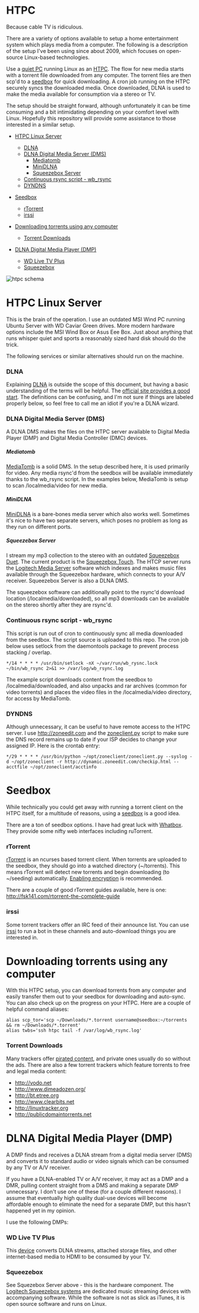 HTPC
====

Because cable TV is ridiculous.

There are a variety of options available to setup a home entertainment system which plays media from a computer. The following is a description of the setup I've been using since about 2009, which focuses on open-source Linux-based technologies.

Use a [quiet PC](http://en.wikipedia.org/wiki/Quiet_PC) running Linux as an [HTPC](http://en.wikipedia.org/wiki/Htpc). The flow for new media starts with a torrent file downloaded from any computer. The torrent files are then scp'd to a [seedbox](http://en.wikipedia.org/wiki/Seedbox) for quick downloading. A cron job running on the HTPC securely syncs the downloaded media. Once downloaded, DLNA is used to make the media available for consumption via a stereo or TV. 

The setup should be straight forward, although unfortunately it can be time consuming and a bit intimidating depending on your comfort level with Linux. Hopefully this repository will provide some assistance to those interested in a similar setup.

* [HTPC Linux Server](#htpc-linux-server)
    * [DLNA](#dlna)
    * [DLNA Digital Media Server (DMS)](#dlna-digital-media-server-dms)
        * [Mediatomb](#mediatomb)
        * [MiniDLNA](#minidlna)
        * [Squeezebox Server](#squeezebox-server)
    * [Continuous rsync script - wb_rsync](#continuous-rsync-script---wb_rsync)
    * [DYNDNS](#dyndns)

* [Seedbox](#seedbox)
    * [rTorrent](#rtorrent)
    * [irssi](#irssi)

* [Downloading torrents using any computer](#downloading-torrents-using-any-computer)
    * [Torrent Downloads](#torrent-downloads)

* [DLNA Digital Media Player (DMP)](#dlna-digital-media-player-dmp)
    * [WD Live TV Plus](#wd-live-tv-plus)
    * [Squeezebox](#squeezebox)

![htpc schema](htpc/raw/master/htpc.png "HTPC Schema")

# HTPC Linux Server #
This is the brain of the operation. I use an outdated MSI Wind PC running Ubuntu Server with WD Caviar Green drives. More modern hardware options include the MSI Wind Box or Asus Eee Box. Just about anything that runs whisper quiet and sports a reasonably sized hard disk should do the trick. 

The following services or similar alternatives should run on the machine.

### DLNA ###
Explaining [DLNA](http://en.wikipedia.org/wiki/Digital_Living_Network_Alliance) is outside the scope of this document, but having a basic
understanding of the terms will be helpful. The [official site provides a good start](http://www.dlna.org/dlna-for-industry/digital-living/how-it-works/dlna-device-classes/digital-media-server). The definitions can be confusing, and I'm not sure if things are labeled properly below, so feel free to call me an idiot if you're a DLNA wizard.

### DLNA Digital Media Server (DMS) ###
A DLNA DMS makes the files on the HTPC server available to Digital Media
Player (DMP) and Digital Media Controller (DMC) devices. 

##### Mediatomb #####
[MediaTomb](http://mediatomb.cc/) is a solid DMS. In the setup described here, it is used primarily for video. Any media rsync'd from the seedbox will be available immediately thanks to the wb_rsync script. In the examples below, MediaTomb is setup to scan /localmedia/video for new media.

##### MiniDLNA #####
[MiniDLNA](http://sourceforge.net/projects/minidlna/) is a bare-bones media
server which also works well. Sometimes it's nice to have two separate servers,
which poses no problem as long as they run on different ports.

##### Squeezebox Server #####
I stream my mp3 collection to the stereo with an outdated [Squeezebox Duet](http://www.logitech.com/en-us/support/speakers-audio/3817). The current product is the [Squeezebox Touch](http://www.logitech.com/en-us/speakers-audio/wireless-music-systems/squeezebox-touch). The HTCP server runs the [Logitech Media Server](http://en.wikipedia.org/wiki/Logitech_Media_Server) software which indexes and makes music files available through the Squeezebox hardware, which connects to your A/V receiver. Squeezebox Server is also a DLNA DMS.

The squeezebox software can additionally point to the rsync'd download location (/localmedia/downloaded), so all mp3 downloads can be available on the stereo shortly after they are rsync'd. 

### Continuous rsync script - wb_rsync ###
This script is run out of cron to continuously sync all media downloaded from the seedbox. The script source is uploaded to this repo. The cron job below uses setlock from the daemontools package to prevent process stacking / overlap.

	*/14 * * * * /usr/bin/setlock -nX ~/var/run/wb_rysnc.lock ~/bin/wb_rsync 2>&1 >> /var/log/wb_rsync.log 

The example script downloads content from the seedbox to /localmedia/downloaded, and also unpacks and rar archives (common for video torrents) and places the video files in the /localmedia/video directory, for access by MediaTomb.

### DYNDNS ###
Although unnecessary, it can be useful to have remote access to the HTPC server. I use http://zoneedit.com and the [zoneclient.py](http://zoneclient.sourceforge.net/) script to make sure the DNS record remains up to date if your ISP decides to change your assigned IP. Here is the crontab entry:

    */29 * * * * /usr/bin/python ~/opt/zoneclient/zoneclient.py --syslog -d ~/opt/zoneclient -r http://dynamic.zoneedit.com/checkip.html --acctfile ~/opt/zoneclient/acctinfo

# Seedbox #
While technically you could get away with running a torrent client on the HTPC
itself, for a multitude of reasons, using a [seedbox](http://en.wikipedia.org/wiki/Seedbox) is a good idea. 

There are a ton of seedbox options. I have had great luck with [Whatbox](https://whatbox.ca/). They provide some nifty web interfaces including ruTorrent.

### rTorrent ###
[rTorrent](http://libtorrent.rakshasa.no/) is an ncurses based torrent client. When torrents are uploaded to the seedbox, they should go into a watched directory (~/torrents). This means rTorrent will detect new torrents and begin downloading (to ~/seeding) automatically. [Enabling encryption](https://wiki.archlinux.org/index.php/RTorrent#Additional_settings) is recommended.

There are a couple of good rTorrent guides available, here is one: http://fsk141.com/rtorrent-the-complete-guide

### irssi ###

Some torrent trackers offer an IRC feed of their announce list. You can use [irssi](http://irssi.org/) to run a bot in these channels and auto-download things you are interested in.


# Downloading torrents using any computer #
With this HTPC setup, you can download torrents from any computer and 
easily transfer them out to your seedbox for downloading and auto-sync. You can also check up on the progress on your HTPC. Here are a couple of helpful command aliases:

    alias scp_tor='scp ~/Downloads/*.torrent username@seedbox:~/torrents && rm ~/Downloads/*.torrent'
	alias twbs='ssh htpc tail -f /var/log/wb_rsync.log'

### Torrent Downloads ###
Many trackers offer [pirated content](http://theoatmeal.com/comics/game_of_thrones), and private ones usually do so without the ads. There are also a few torrent trackers which feature torrents to free and legal media content:
 * http://vodo.net
 * http://www.dimeadozen.org/
 * http://bt.etree.org
 * http://www.clearbits.net
 * http://linuxtracker.org
 * http://publicdomaintorrents.net

# DLNA Digital Media Player (DMP) #

A DMP finds and receives a DLNA stream from a digital media server (DMS) and converts it to standard audio or video signals which can be consumed by any TV or A/V receiver. 

If you have a DLNA-enabled TV or A/V receiver, it may act as a DMP and a DMR, pulling content straight from a DMS and making a separate DMP unnecessary. I don't use one of these (for a couple different reasons). I assume that eventually high quality dual-use devices will become affordable enough to eliminate the need for a separate DMP, but this hasn't happened yet in my opinion.

I use the following DMPs:

### WD Live TV Plus ###
This [device](http://wdc.com/en/products/products.aspx?id=320) converts DLNA
streams, attached storage files, and other internet-based media to HDMI to be
consumed by your TV. 

### Squeezebox ###
See Squezebox Server above - this is the hardware component. The
[Logitech Squeezebox systems](http://www.logitech.com/en-us/speakers-audio/wireless-music-systems) are dedicated music streaming devices with accompanying software. While the software is not as slick as iTunes, it is open source software and runs on Linux.

